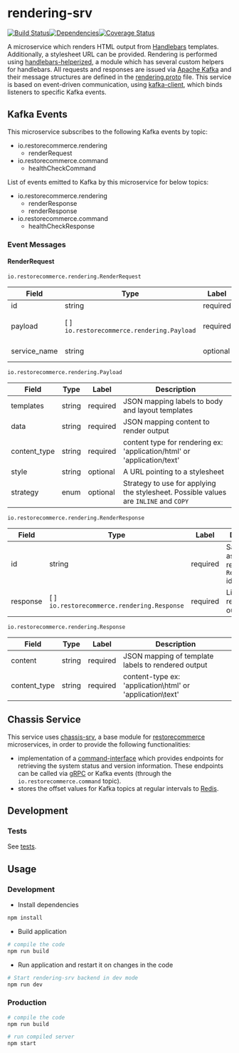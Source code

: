 # rendering-srv
<img src="http://img.shields.io/npm/v/%40restorecommerce%2Frendering%2Dsrv.svg?style=flat-square" alt="">[![Build Status][build]](https://travis-ci.org/restorecommerce/rendering-srv?branch=master)[![Dependencies][depend]](https://david-dm.org/restorecommerce/rendering-srv)[![Coverage Status][cover]](https://coveralls.io/github/restorecommerce/rendering-srv?branch=master)

[version]: http://img.shields.io/npm/v/rendering-srv.svg?style=flat-square
[build]: http://img.shields.io/travis/restorecommerce/rendering-srv/master.svg?style=flat-square
[depend]: https://img.shields.io/david/restorecommerce/rendering-srv.svg?style=flat-square
[cover]: http://img.shields.io/coveralls/restorecommerce/rendering-srv/master.svg?style=flat-square

A microservice which renders HTML output from [Handlebars](http://handlebarsjs.com/) templates. Additionally, a stylesheet URL can be provided.
Rendering is performed using [handlebars-helperized](https://github.com/restorecommerce/handlebars-helperized), a module which has several custom helpers for handlebars.
All requests and responses are issued via [Apache Kafka](https://kafka.apache.org/) and their message structures are defined in the [rendering.proto](https://github.com/restorecommerce/protos/blob/master/io/restorecommerce/rendering.proto) file.
This service is based on event-driven communication, using [kafka-client](https://github.com/restorecommerce/kafka-client), which binds listeners to specific Kafka events.

## Kafka Events

This microservice subscribes to the following Kafka events by topic:
- io.restorecommerce.rendering
  - renderRequest
- io.restorecommerce.command
  - healthCheckCommand

List of events emitted to Kafka by this microservice for below topics:
- io.restorecommerce.rendering
  - renderResponse
  - renderResponse
- io.restorecommerce.command
  - healthCheckResponse


### Event Messages

#### RenderRequest

`io.restorecommerce.rendering.RenderRequest`

| Field | Type | Label | Description |
| ----- | ---- | ----- | ----------- |
| id | string | required | Request ID |
| payload | [ ] `io.restorecommerce.rendering.Payload` | required | List of templates and data |
| service_name | string | optional | Requester label |

`io.restorecommerce.rendering.Payload`

| Field | Type | Label | Description |
| ----- | ---- | ----- | ----------- |
| templates | string | required | JSON mapping labels to body and layout templates |
| data | string | required | JSON mapping content to render output |
| content_type | string | required | content type for rendering ex: 'application/html' or 'application/text' |
| style | string | optional | A URL pointing to a stylesheet |
| strategy | enum | optional | Strategy to use for applying the stylesheet. Possible values are `INLINE` and `COPY`|


`io.restorecommerce.rendering.RenderResponse`

| Field | Type | Label | Description |
| ----- | ---- | ----- | ----------- |
| id | string | required | Same value as the respective `RenderRequest` id |
| response | [ ] `io.restorecommerce.rendering.Response` | required | List of rendered outputs |


`io.restorecommerce.rendering.Response`

| Field | Type | Label | Description |
| ----- | ---- | ----- | ----------- |
| content | string | required | JSON mapping of template labels to rendered output |
| content_type | string | required | content-type ex: 'application\html' or 'application\text' |

## Chassis Service

This service uses [chassis-srv](http://github.com/restorecommerce/chassis-srv), a base module for [restorecommerce](https://github.com/restorecommerce) microservices, in order to provide the following functionalities:

- implementation of a [command-interface](https://github.com/restorecommerce/chassis-srv/blob/master/command-interface.md) which provides endpoints for retrieving the system status and version information. These endpoints can be called via [gRPC](https://grpc.io/docs/) or Kafka events (through the `io.restorecommerce.command` topic).
- stores the offset values for Kafka topics at regular intervals to [Redis](https://redis.io/).


## Development

### Tests

See [tests](https://github.com/restorecommerce/rendering-srv/tree/master/test).


## Usage

### Development

- Install dependencies

```sh
npm install
```

- Build application

```sh
# compile the code
npm run build
```

- Run application and restart it on changes in the code

```sh
# Start rendering-srv backend in dev mode
npm run dev
```

### Production

```sh
# compile the code
npm run build

# run compiled server
npm start
```